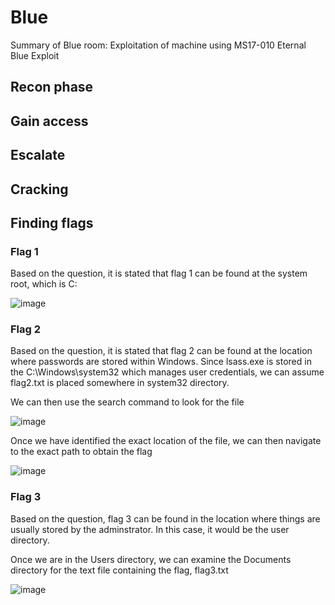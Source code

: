 # Blue
Summary of Blue room: Exploitation of machine using MS17-010 Eternal Blue Exploit

## Recon phase

## Gain access

## Escalate

## Cracking


## Finding flags
### Flag 1
Based on the question, it is stated that flag 1 can be found at the system root, which is C:

![image](https://github.com/user-attachments/assets/8295c184-c850-46ca-b423-1c578cadcfc2)

### Flag 2
Based on the question, it is stated that flag 2 can be found at the location where passwords are stored within Windows. Since lsass.exe is stored in the C:\Windows\system32 which manages user credentials, we can assume flag2.txt is placed somewhere in system32 directory.

We can then use the search command to look for the file

![image](https://github.com/user-attachments/assets/5982d8b7-1e4d-4346-a8b4-47550a6d9e6b)

Once we have identified the exact location of the file, we can then navigate to the exact path to obtain the flag

![image](https://github.com/user-attachments/assets/db5c3f59-414d-4740-8b97-46fc5a9477f9)


### Flag 3
Based on the question, flag 3 can be found in the location where things are usually stored by the adminstrator. In this case, it would be the user directory. 

Once we are in the Users directory, we can examine the Documents directory for the text file containing the flag, flag3.txt

![image](https://github.com/user-attachments/assets/dfbda33f-2493-457e-882c-a0ba52de167c)
